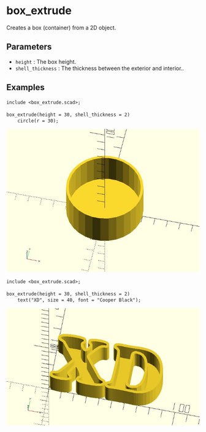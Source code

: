 # box_extrude

Creates a box (container) from a 2D object.

## Parameters

- `height` : The box height.
- `shell_thickness` : The thickness between the exterior and interior..

## Examples

    include <box_extrude.scad>;
    
	box_extrude(height = 30, shell_thickness = 2) 
	    circle(r = 30);

![box_extrude](images/lib-box_extrude-1.JPG)

    include <box_extrude.scad>;
    
	box_extrude(height = 30, shell_thickness = 2) 
	    text("XD", size = 40, font = "Cooper Black");

![box_extrude](images/lib-box_extrude-2.JPG)

